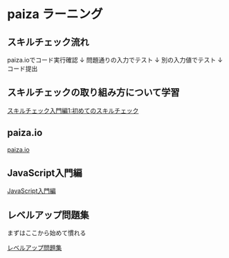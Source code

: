 # paiza ラーニング

## スキルチェック流れ

paiza.ioでコード実行確認
↓
問題通りの入力でテスト
↓
別の入力値でテスト
↓
コード提出

## スキルチェックの取り組み方について学習

[スキルチェック入門編1:初めてのスキルチェック](https://paiza.jp/works/skillcheck/primer/skillcheck1)

## paiza.io

[paiza.io](https://paiza.io/ja)

## JavaScript入門編

[JavaScript入門編](https://paiza.jp/works/js/primer)

## レベルアップ問題集

まずはここから始めて慣れる

[レベルアップ問題集](https://paiza.jp/works/mondai)